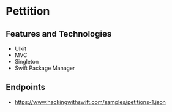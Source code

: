# Pettition

## Features and Technologies
+ UIkit
+ MVC
+ Singleton
+ Swift Package Manager

## Endpoints
+ https://www.hackingwithswift.com/samples/petitions-1.json


